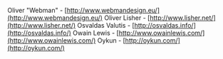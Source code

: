 Oliver "Webman" - [http://www.webmandesign.eu/](http://www.webmandesign.eu/)
Oliver Lisher - [http://www.lisher.net/](http://www.lisher.net/)
Osvaldas Valutis - [http://osvaldas.info/](http://osvaldas.info/)
Owain Lewis - [http://www.owainlewis.com/](http://www.owainlewis.com/)
Oykun - [http://oykun.com/](http://oykun.com/)